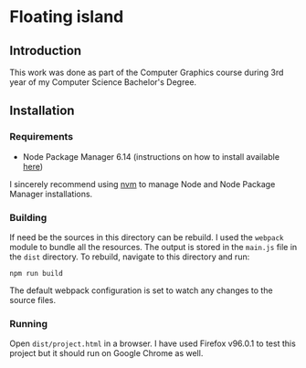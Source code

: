 # Floating island
## Introduction
This work was done as part of the Computer Graphics course during 3rd year of my Computer Science Bachelor's Degree.

## Installation
### Requirements
* Node Package Manager 6.14 (instructions on how to install available [here](https://docs.npmjs.com/downloading-and-installing-node-js-and-npm))

I sincerely recommend using [nvm](https://github.com/nvm-sh/nvm) to manage Node and Node Package Manager installations.

### Building
If need be the sources in this directory can be rebuild. I used the `webpack` module to bundle all the resources. The output is stored in the `main.js` file in the `dist` directory.
To rebuild, navigate to this directory and run:
```
npm run build
```
The default webpack configuration is set to watch any changes to the source files.

### Running
Open `dist/project.html` in a browser. I have used Firefox v96.0.1 to test this project but it should run on Google Chrome as well.
